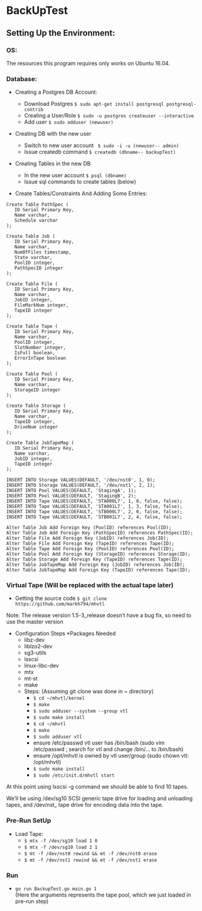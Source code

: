 # BackUpTest

## Setting Up the Environment: 

### OS:
The resources this program requires only works on Ubuntu 16.04.

### Database:
* Creating a Postgres DB Account:
  * Download Postgres
  ``` $ sudo apt-get install postgresql postgresql-contrib ```
  * Creating a User/Role
  ``` $ sudo -u postgres createuser --interactive ```
  * Add user
  ``` $ sudo adduser (newuser) ```
* Creating DB with the new user
  * Switch to new user account
   ``` $ sudo -i -u (newuser-- admin)```
  * Issue createdb command
  ```$ createdb (dbname-- backupTest)```
* Creating Tables in the new DB
  * In the new user account
  ```$ psql (dbname) ```
  * Issue sql commands to create tables (below)

* Create Tables/Constraints And Adding Some Entries:
 ```
Create Table PathSpec (
	ID Serial Primary Key,
	Name varchar,
	Schedule varchar
);

Create Table Job (
	ID Serial Primary Key,
	Name varchar,
	NumOfFiles timestamp,
	State varchar,
	PoolID integer,
	PathSpecID integer
);

Create Table File (
	ID Serial Primary Key,
	Name varchar,
	JobID integer,
	FileMarkNum integer,
	TapeID integer
);

Create Table Tape (
	ID Serial Primary Key,
	Name varchar,
	PoolID integer,
	SlotNumber integer,
	IsFull boolean,
	ErrorInTape boolean
);

Create Table Pool (
	ID Serial Primary Key,
	Name varchar,
	StorageID integer
);

Create Table Storage (
	ID Serial Primary Key,
	Name varchar,
	TapeID integer,
	DriveNum integer
);

Create Table JobTapeMap (
	ID Serial Primary Key,
	Name varchar,
	JobID integer,
	TapeID integer
);

INSERT INTO Storage VALUES(DEFAULT, '/dev/nst0', 1, 0);
INSERT INTO Storage VALUES(DEFAULT, '/dev/nst1', 2, 1);
INSERT INTO Pool VALUES(DEFAULT, 'StagingA', 1);
INSERT INTO Pool VALUES(DEFAULT, 'StagingB', 2);
INSERT INTO Tape VALUES(DEFAULT, 'STA000L7', 1, 0, false, false);
INSERT INTO Tape VALUES(DEFAULT, 'STA001L7', 1, 3, false, false);
INSERT INTO Tape VALUES(DEFAULT, 'STB000L7', 2, 0, false, false);
INSERT INTO Tape VALUES(DEFAULT, 'STB001L7', 2, 4, false, false);

Alter Table Job Add Foreign Key (PoolID) references Pool(ID);
Alter Table Job Add Foreign Key (PathSpecID) references PathSpec(ID);
Alter Table File Add Foreign Key (JobID) references Job(ID);
Alter Table File Add Foreign Key (TapeID) references Tape(ID);
Alter Table Tape Add Foreign Key (PoolID) references Pool(ID);
Alter Table Pool Add Foreign Key (StorageID) references Storage(ID);
Alter Table Storage Add Foreign Key (TapeID) references Tape(ID);
Alter Table JobTapeMap Add Foreign Key (JobID) references Job(ID);
Alter Table JobTapeMap Add Foreign Key (TapeID) references Tape(ID);
```

### Virtual Tape (Will be replaced with the actual tape later)
* Getting the source code
``` $ git clone https://github.com/markh794/mhvtl ```

Note: The release version 1.5-3_release doesn’t have a bug fix, so need to use the master version
* Configuration Steps
  *Packages Needed
    * libz-dev
    * liblzo2-dev
    * sg3-utils
    * lsscsi
    * linux-libc-dev
    * mtx
    * mt-st
    * make
  * Steps: (Assuming git clone was done in ~ directory)
    * ``` $ cd ~/mhvtl/kernel ```
    * ``` $ make ```
    * ``` $ sudo adduser --system --group vtl ```
    * ``` $ sudo make install ```
    * ``` $ cd ~/mhvtl ```
    * ``` $ make ```
    * ``` $ sudo adduser vtl ```
    * ensure /etc/passwd vtl user has /bin/bash (sudo vim /etc/passwd ; search for vtl and change /bin/... to /bin/bash)
    * ensure /opt/mhvtl is owned by vtl user/group (sudo chown vtl: /opt/mhvtl)
    * ``` $ sudo make install ```
    * ``` $ sudo /etc/init.d/mhvtl start ``` 
    
At this point using lsscsi -g command we should be able to find 10 tapes. <br />


We’ll be using /dev/sg10 SCSI generic tape drive for loading and unloading tapes, and /dev/nst_ tape drive for encoding data into the tape. 

### Pre-Run SetUp
* Load Tape:
  * ``` $ mtx -f /dev/sg10 load 1 0 ```
  * ```$ mtx -f /dev/sg10 load 2 1 ```
  * ```$ mt -f /dev/nst0 rewind && mt -f /dev/nst0 erase ```
  * ```$ mt -f /dev/nst1 rewind && mt -f /dev/nst1 erase ```

### Run 
  * ``` go run BackupTest.go main.go 1 ``` <br />
(Here the arguments represents the tape pool, which we just loaded in pre-run step)

